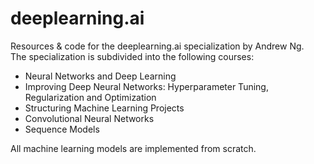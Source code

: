 # deeplearning.ai

Resources & code for the deeplearning.ai specialization by Andrew Ng.<br>
The specialization is subdivided into the following courses:
- Neural Networks and Deep Learning
- Improving Deep Neural Networks: Hyperparameter Tuning, Regularization and Optimization
- Structuring Machine Learning Projects
- Convolutional Neural Networks
- Sequence Models

All machine learning models are implemented from scratch.
